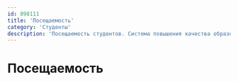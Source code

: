 ```yaml
---
id: 898111
title: 'Посещаемость'
category: 'Студенты'
description: 'Посещаемость студентов. Система повышения качества образования'
---
```


# Посещаемость
